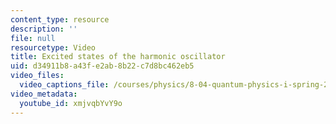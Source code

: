 ```yaml
---
content_type: resource
description: ''
file: null
resourcetype: Video
title: Excited states of the harmonic oscillator
uid: d34911b8-a43f-e2ab-8b22-c7d8bc462eb5
video_files:
  video_captions_file: /courses/physics/8-04-quantum-physics-i-spring-2016/video-lectures/part-2/excited-states-of-the-harmonic-oscillator/xmjvqbYvY9o.vtt
video_metadata:
  youtube_id: xmjvqbYvY9o
---
```


